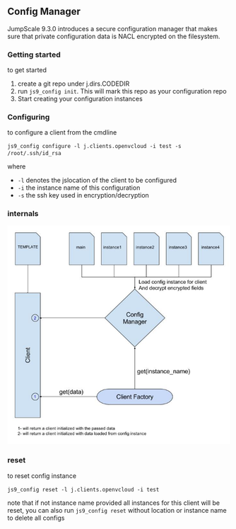 ## Config Manager

JumpScale 9.3.0 introduces a secure configuration manager that makes sure that private configuration data is NACL encrypted on the filesystem.

### Getting started

to get started
 1. create a git repo under j.dirs.CODEDIR
 2. run `js9_config init`. This will mark this repo as your configuration repo
 3. Start creating your configuration instances

### Configuring

to configure a client from the cmdline
```
js9_config configure -l j.clients.openvcloud -i test -s /root/.ssh/id_rsa
```

where 
 - `-l` denotes the jslocation of the client to be configured
 - `-i` the instance name of this configuration
 - `-s` the ssh key used in encryption/decryption
 
 
 ### internals

![Config manager chart](cfm.jpg?raw=true "config manager chart")

### reset

to reset config instance
```
js9_config reset -l j.clients.openvcloud -i test
```
note that if not instance name provided all instances for this client will be reset, you can also run `js9_config reset` without location or instance name to delete all configs

